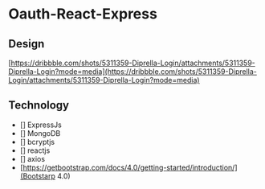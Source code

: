 # Oauth-React-Express

## Design
[https://dribbble.com/shots/5311359-Diprella-Login/attachments/5311359-Diprella-Login?mode=media](https://dribbble.com/shots/5311359-Diprella-Login/attachments/5311359-Diprella-Login?mode=media)

## Technology
 - [] ExpressJs
 - [] MongoDB
 - [] bcryptjs
 - [] reactjs
 - [] axios
 - [https://getbootstrap.com/docs/4.0/getting-started/introduction/](Bootstarp 4.0)